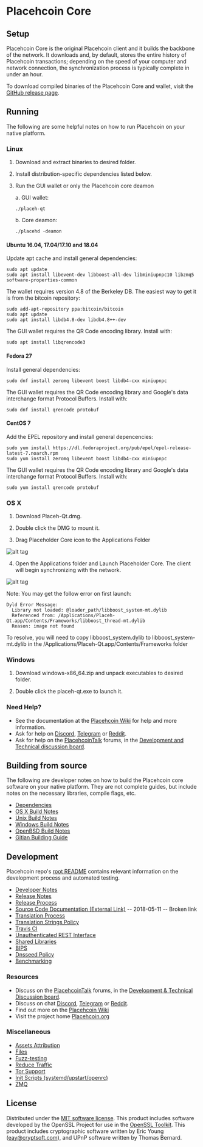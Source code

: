 Placehcoin Core
==============

Setup
---------------------
Placehcoin Core is the original Placehcoin client and it builds the backbone of the network. It downloads and, by default, stores the entire history of Placehcoin transactions; depending on the speed of your computer and network connection, the synchronization process is typically complete in under an hour.

To download compiled binaries of the Placehcoin Core and wallet, visit the [GitHub release page](https://github.com/PlacehProject/Placehcoin/releases).

Running
---------------------
The following are some helpful notes on how to run Placehcoin on your native platform.

### Linux

1) Download and extract binaries to desired folder.

2) Install distribution-specific dependencies listed below.

3) Run the GUI wallet or only the Placehcoin core deamon

   a. GUI wallet:
   
   `./placeh-qt`

   b. Core deamon:
   
   `./placehd -deamon`

#### Ubuntu 16.04, 17.04/17.10 and 18.04

Update apt cache and install general dependencies:

```
sudo apt update
sudo apt install libevent-dev libboost-all-dev libminiupnpc10 libzmq5 software-properties-common
```

The wallet requires version 4.8 of the Berkeley DB. The easiest way to get it is from the bitcoin repository: 

```
sudo add-apt-repository ppa:bitcoin/bitcoin
sudo apt update
sudo apt install libdb4.8-dev libdb4.8++-dev
```

The GUI wallet requires the QR Code encoding library. Install with:

`sudo apt install libqrencode3`

#### Fedora 27

Install general dependencies:

`sudo dnf install zeromq libevent boost libdb4-cxx miniupnpc`

The GUI wallet requires the QR Code encoding library and Google's data interchange format Protocol Buffers. Install with:

`sudo dnf install qrencode protobuf`

#### CentOS 7

Add the EPEL repository and install general depencencies:

```
sudo yum install https://dl.fedoraproject.org/pub/epel/epel-release-latest-7.noarch.rpm
sudo yum install zeromq libevent boost libdb4-cxx miniupnpc
```

The GUI wallet requires the QR Code encoding library and Google's data interchange format Protocol Buffers. Install with:

`sudo yum install qrencode protobuf`

### OS X

1) Download Placeh-Qt.dmg.

2) Double click the DMG to mount it. 

3) Drag Placeholder Core icon to the Applications Folder

![alt tag](https://i.imgur.com/GLhBFUV.png)

4) Open the Applications folder and Launch Placeholder Core. The client will begin synchronizing with the network.

![alt tag](https://i.imgur.com/v3962qo.png)

Note: You may get the follow error on first launch:
```
Dyld Error Message:
  Library not loaded: @loader_path/libboost_system-mt.dylib
  Referenced from: /Applications/Placeh-Qt.app/Contents/Frameworks/libboost_thread-mt.dylib
  Reason: image not found
```
To resolve, you will need to copy libboost_system.dylib to libboost_system-mt.dylib in the /Applications/Placeh-Qt.app/Contents/Frameworks folder

### Windows

1) Download windows-x86_64.zip and unpack executables to desired folder.

2) Double click the placeh-qt.exe to launch it.

### Need Help?

- See the documentation at the [Placehcoin Wiki](https://placeh.wiki/wiki/Placehcoin_Wiki)
for help and more information.
- Ask for help on [Discord](https://discord.gg/DUkcBst), [Telegram](https://t.me/PlacehcoinDev) or [Reddit](https://www.reddit.com/r/Placehcoin/).
- Ask for help on the [PlacehcoinTalk](https://www.placehcointalk.org/) forums, in the [Development and Technical discussion board](https://www.placehcointalk.org/?forum=661517).

Building from source
---------------------
The following are developer notes on how to build the Placehcoin core software on your native platform. They are not complete guides, but include notes on the necessary libraries, compile flags, etc.

- [Dependencies](https://github.com/PlacehProject/Placehcoin/tree/master/doc/dependencies.md)
- [OS X Build Notes](https://github.com/PlacehProject/Placehcoin/tree/master/doc/build-osx.md)
- [Unix Build Notes](https://github.com/PlacehProject/Placehcoin/tree/master/doc/build-unix.md)
- [Windows Build Notes](https://github.com/PlacehProject/Placehcoin/tree/master/doc/build-windows.md)
- [OpenBSD Build Notes](https://github.com/PlacehProject/Placehcoin/tree/master/doc/build-openbsd.md)
- [Gitian Building Guide](https://github.com/PlacehProject/Placehcoin/tree/master/doc/gitian-building.md)

Development
---------------------
Placehcoin repo's [root README](https://github.com/PlacehProject/Placehcoin/blob/master/README.md) contains relevant information on the development process and automated testing.

- [Developer Notes](https://github.com/PlacehProject/Placehcoin/blob/master/doc/developer-notes.md)
- [Release Notes](https://github.com/PlacehProject/Placehcoin/blob/master/doc/release-notes.md)
- [Release Process](https://github.com/PlacehProject/Placehcoin/blob/master/doc/release-process.md)
- [Source Code Documentation (External Link)](https://dev.visucore.com/placeh/doxygen/) -- 2018-05-11 -- Broken link
- [Translation Process](https://github.com/PlacehProject/Placehcoin/blob/master/doc/translation_process.md)
- [Translation Strings Policy](https://github.com/PlacehProject/Placehcoin/blob/master/doc/translation_strings_policy.md)
- [Travis CI](https://github.com/PlacehProject/Placehcoin/blob/master/doc/travis-ci.md)
- [Unauthenticated REST Interface](https://github.com/PlacehProject/Placehcoin/blob/master/doc/REST-interface.md)
- [Shared Libraries](https://github.com/PlacehProject/Placehcoin/blob/master/doc/shared-libraries.md)
- [BIPS](https://github.com/PlacehProject/Placehcoin/blob/master/doc/bips.md)
- [Dnsseed Policy](https://github.com/PlacehProject/Placehcoin/blob/master/doc/dnsseed-policy.md)
- [Benchmarking](https://github.com/PlacehProject/Placehcoin/blob/master/doc/benchmarking.md)

### Resources
- Discuss on the [PlacehcoinTalk](https://www.placehcointalk.org/) forums, in the [Development & Technical Discussion board](https://www.placehcointalk.org/?forum=661517).
- Discuss on chat [Discord](https://discord.gg/DUkcBst), [Telegram](https://t.me/PlacehcoinDev) or [Reddit](https://www.reddit.com/r/Placehcoin/).
- Find out more on the [Placehcoin Wiki](https://placeh.wiki/wiki/Placehcoin_Wiki)
- Visit the project home [Placehcoin.org](https://placehcoin.org)

### Miscellaneous
- [Assets Attribution](https://github.com/PlacehProject/Placehcoin/blob/master/doc/assets-attribution.md)
- [Files](https://github.com/PlacehProject/Placehcoin/blob/master/doc/files.md)
- [Fuzz-testing](https://github.com/PlacehProject/Placehcoin/blob/master/doc/fuzzing.md)
- [Reduce Traffic](https://github.com/PlacehProject/Placehcoin/blob/master/doc/reduce-traffic.md)
- [Tor Support](https://github.com/PlacehProject/Placehcoin/blob/master/doc/tor.md)
- [Init Scripts (systemd/upstart/openrc)](https://github.com/PlacehProject/Placehcoin/blob/master/doc/init.md)
- [ZMQ](https://github.com/PlacehProject/Placehcoin/blob/master/doc/zmq.md)

License
---------------------
Distributed under the [MIT software license](https://github.com/PlacehProject/Placehcoin/blob/master/COPYING).
This product includes software developed by the OpenSSL Project for use in the [OpenSSL Toolkit](https://www.openssl.org/). This product includes
cryptographic software written by Eric Young ([eay@cryptsoft.com](mailto:eay@cryptsoft.com)), and UPnP software written by Thomas Bernard.
